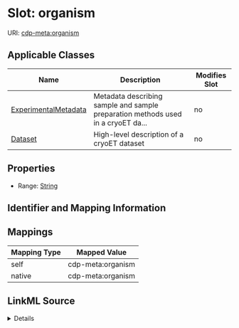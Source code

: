 

# Slot: organism

URI: [cdp-meta:organism](metadataorganism)



<!-- no inheritance hierarchy -->





## Applicable Classes

| Name | Description | Modifies Slot |
| --- | --- | --- |
| [ExperimentalMetadata](ExperimentalMetadata.md) | Metadata describing sample and sample preparation methods used in a cryoET da... |  no  |
| [Dataset](Dataset.md) | High-level description of a cryoET dataset |  no  |







## Properties

* Range: [String](String.md)





## Identifier and Mapping Information








## Mappings

| Mapping Type | Mapped Value |
| ---  | ---  |
| self | cdp-meta:organism |
| native | cdp-meta:organism |




## LinkML Source

<details>
```yaml
name: organism
alias: organism
domain_of:
- ExperimentalMetadata
- Dataset
range: string

```
</details>

